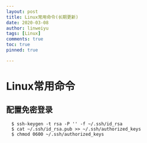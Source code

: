 ```yaml
---
layout: post
title: Linux常用命令(长期更新)
date: 2020-03-08
author: linweiyu
tags: [Linux]
comments: true
toc: true
pinned: true

---
```


# Linux常用命令

## 配置免密登录

```shell
  $ ssh-keygen -t rsa -P '' -f ~/.ssh/id_rsa
  $ cat ~/.ssh/id_rsa.pub >> ~/.ssh/authorized_keys
  $ chmod 0600 ~/.ssh/authorized_keys
```

